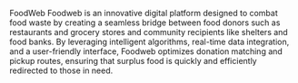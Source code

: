 FoodWeb
Foodweb is an innovative digital platform designed to combat food waste by creating a seamless bridge between food donors such as restaurants and grocery stores and community recipients like shelters and food banks. By leveraging intelligent algorithms, real-time data integration, and a user-friendly interface, Foodweb optimizes donation matching and pickup routes, ensuring that surplus food is quickly and efficiently redirected to those in need. 
